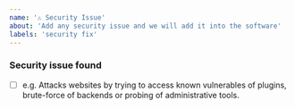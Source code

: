 ```yaml
---
name: '⚠️ Security Issue'
about: 'Add any security issue and we will add it into the software'
labels: 'security fix'
---
```


### Security issue found

- [ ] e.g. Attacks websites by trying to access known vulnerables of plugins, brute-force of backends or probing of administrative tools.
